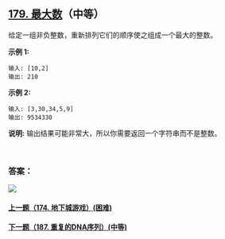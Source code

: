 ## [179. 最大数](https://leetcode-cn.com/problems/largest-number/)（中等）

给定一组非负整数，重新排列它们的顺序使之组成一个最大的整数。

**示例 1:**

```
输入: [10,2]
输出: 210
```

**示例 2:**

```
输入: [3,30,34,5,9]
输出: 9534330
```

**说明:** 输出结果可能非常大，所以你需要返回一个字符串而不是整数。

<br/>

### 答案：





![](https://img-blog.csdnimg.cn/20200807155236311.png)

#### [上一题（174. 地下城游戏）(困难)](https://github.com/sdwwld/leetCode/blob/master/src/main/java/com/wld/java/leetcode/leetCode0174.md)

#### [下一题（187. 重复的DNA序列）(中等)](https://github.com/sdwwld/leetCode/blob/master/src/main/java/com/wld/java/leetcode/leetCode0187.md)